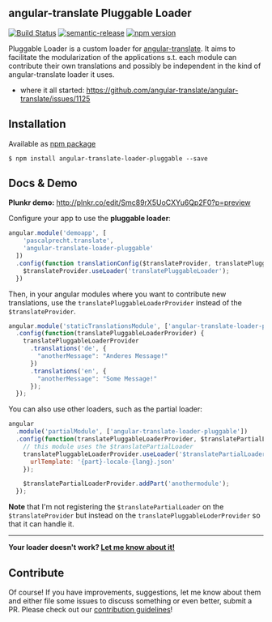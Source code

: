 angular-translate Pluggable Loader
---

[![Build Status](https://travis-ci.org/juristr/angular-translate-loader-pluggable.svg?branch=master)](https://travis-ci.org/juristr/angular-translate-loader-pluggable) [![semantic-release](https://img.shields.io/badge/%20%20%F0%9F%93%A6%F0%9F%9A%80-semantic--release-e10079.svg)](https://github.com/semantic-release/semantic-release)
[![npm version](https://badge.fury.io/js/angular-translate-loader-pluggable.svg)](http://badge.fury.io/js/angular-translate-loader-pluggable)

Pluggable Loader is a custom loader for [angular-translate](https://github.com/angular-translate/angular-translate). It aims to facilitate the modularization of the applications s.t. each module can contribute their own translations and possibly be independent in the kind of angular-translate loader it uses.

- where it all started: https://github.com/angular-translate/angular-translate/issues/1125

## Installation

Available as [npm package](https://www.npmjs.com/package/angular-translate-loader-pluggable)

```
$ npm install angular-translate-loader-pluggable --save
```

## Docs & Demo

**Plunkr demo:** http://plnkr.co/edit/Smc89rX5UoCXYu6Qp2F0?p=preview

Configure your app to use the **pluggable loader**:

```javascript
angular.module('demoapp', [
    'pascalprecht.translate',
    'angular-translate-loader-pluggable'
  ])
  .config(function translationConfig($translateProvider, translatePluggableLoaderProvider) {
    $translateProvider.useLoader('translatePluggableLoader');
  })
```

Then, in your angular modules where you want to contribute new translations, use the `translatePluggableLoaderProvider` instead of the `$translateProvider`.

```javascript
angular.module('staticTranslationsModule', ['angular-translate-loader-pluggable'])
  .config(function(translatePluggableLoaderProvider) {
    translatePluggableLoaderProvider
      .translations('de', {
        "anotherMessage": "Anderes Message!"
      })
      .translations('en', {
        "anotherMessage": "Some Message!"
      });
  });
```

You can also use other loaders, such as the partial loader:

```javascript
angular
  .module('partialModule', ['angular-translate-loader-pluggable'])
  .config(function(translatePluggableLoaderProvider, $translatePartialLoaderProvider){
    // this module uses the $translatePartialLoader
    translatePluggableLoaderProvider.useLoader('$translatePartialLoader', {
      urlTemplate: '{part}-locale-{lang}.json'
    });

    $translatePartialLoaderProvider.addPart('anothermodule');
  });
```

**Note** that I'm not registering the `$translatePartialLoader` on the `$translateProvider` but instead on the `translatePluggableLoderProvider` so that it can handle it.

---

**Your loader doesn't work? [Let me know about it!](https://github.com/juristr/angular-translate-loader-pluggable/issues)**

## Contribute

Of course! If you have improvements, suggestions, let me know about them and either file some issues to discuss something or even better, submit a PR. Please check out our [contribution guidelines](CONTRIBUTING.md)!
